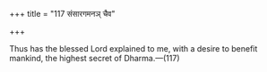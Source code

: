 +++
title = "117 संसारगमनञ् चैव"

+++

Thus has the blessed Lord explained to me, with a desire to benefit mankind, the highest secret of Dharma.—(117)